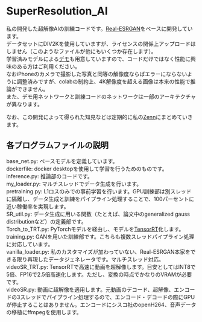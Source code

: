 # SuperResolution_AI

私の開発した超解像AIの訓練コードです。[Real-ESRGAN](https://github.com/xinntao/Real-ESRGAN)をベースに開発しています。  
データセットにDIV2Kを使用していますが、ライセンスの関係上アップロードはしません（このようなファイルが他にもいくつか存在します）。  
学習済みモデルによる[デモ](https://colab.research.google.com/drive/1SVp1TQERLCVB5XMAEL7eRt48bMuYe9_m?usp=sharing)も用意していますので、コードだけではなく性能に興味のある方はご利用ください。  
なおiPhoneのカメラで撮影した写真と同等の解像度ならばエラーにならないように調整済みですが、colabの制約上、4K解像度を超える画像は本来の性能で推論ができません。  
また、デモ用ネットワークと訓練コードのネットワークは一部のアーキテクチャが異なります。  

なお、この開発によって得られた知見などは定期的に私の[Zenn](https://zenn.dev/laniakea)にまとめていきます。
  
## 各プログラムファイルの説明  
base_net.py: ベースモデルを定義しています。  
dockerfile: docker desktopを使用して学習を行うためのものです。  
inference.py: 推論部のコードです。  
my_loader.py: マルチスレッドでデータ生成を行います。  
pretraining.py: L1ロスのみでの事前学習を行います。GPU訓練部は別スレッドに隔離し、データ生成と訓練をパイプライン処理することで、100パーセントに近い稼働率を実現します。  
SR_util.py: データ生成に用いる関数（たとえば、論文中のgeneralized gauss distributionなど）の定義部です。  
Torch_to_TRT.py: PyTorchモデルを経由し、モデルを[TensorRT](https://github.com/NVIDIA-AI-IOT/torch2trt)化します。  
training.py: GANを用いた訓練部です。こちらも複数スレッドパイプライン処理に対応しています。  
vanilla_loader.py: 私のカスタマイズが加わっていない、Real-ESRGAN本家をできる限り再現したデータジェネレータです。マルチスレッド対応。  
videoSR_TRT.py: TensorRTで高速に動画を超解像します。目安としてはINT8で5倍、FP16で2.5倍高速化します。ただし、変換の時点でかなりのVRAMが必要です。  
videoSR.py: 動画に超解像を適用します。元動画のデコード、超解像、エンコードの3スレッドでパイプライン処理するので、エンコード・デコードの際にGPUが停止することはありません。エンコードにシスコ社のopenH264、音声データの移植にffmpegを使用します。  
